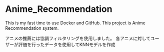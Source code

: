 # Anime_Recommendation

This is my fast time to use Docker and GitHub.
This project is Anime Recommendation system.

アニメの推薦には協調フィルタリングを使用しました。
各アニメに対してユーザーが評価を行ったデータを使用してKNNモデルを作成
